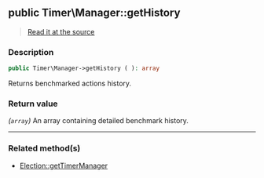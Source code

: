 ## public Timer\Manager::getHistory

> [Read it at the source](https://github.com/julien-boudry/Condorcet/blob/master/src/Timer/Manager.php#L72)

### Description    

```php
public Timer\Manager->getHistory ( ): array
```

Returns benchmarked actions history.
    

### Return value   

*(`array`)* An array containing detailed benchmark history.


---------------------------------------

### Related method(s)      

* [Election::getTimerManager](/Docs/api-reference/Election%20Class/Election--getTimerManager.md)    
